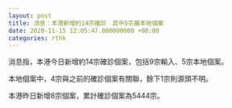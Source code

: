```yaml
---
layout: post
title: 消息：本港新增約14宗確診　其中5宗屬本地個案
date: 2020-11-15 12:05:47.000000000 +08:00
categories: rthk
---
```


消息指，本港今日新增約14宗確診個案，包括9宗輸入、5宗本地個案。

本地個案中，4宗與之前的確診個案有關聯，餘下1宗則源頭不明。

本港昨日新增8宗個案，累計確診個案為5444宗。
